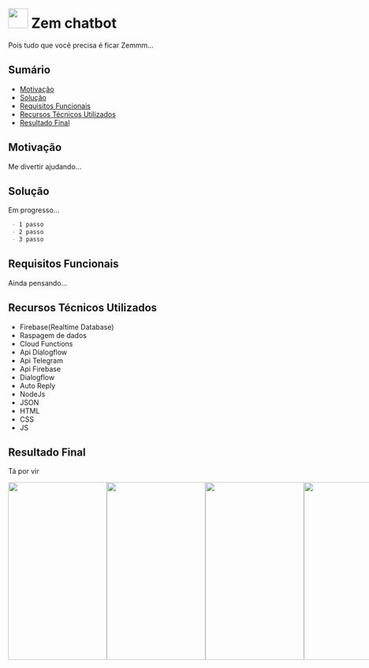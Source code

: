 # <img src="Agent/Media/Chatbot-Faqtino_logo.png" width="40px" height="40px" /> Zem chatbot

Pois tudo que você precisa é ficar Zemmm...

## Sumário

- [Motivação](#motivacao)
- [Solução](#solucao)
- [Requisitos Funcionais](#requisitos-funcionais)
- [Recursos Técnicos Utilizados](#recursos-técnicos-utilizados)
- [Resultado Final](#resultado-final)

## Motivação
<a id="motivacao"></a>

Me divertir ajudando...
  
## Solução
<a id="solucao"></a>

Em progresso...

```markdown
 - 1 passo
 - 2 passo
 - 3 passo
```

## Requisitos Funcionais
<a id="requisitos-funcionais"></a>

Ainda pensando...

## Recursos Técnicos Utilizados
<a id="recursos-técnicos-utilizados"></a>

- Firebase(Realtime Database)
- Raspagem de dados
- Cloud Functions
- Api Dialogflow
- Api Telegram
- Api Firebase
- Dialogflow
- Auto Reply
- NodeJs
- JSON
- HTML
- CSS
- JS
 
## Resultado Final  
<a id="resultado-final"></a>

Tá por vir

<div style="display: flex">
  <img src="Agent/Media/telegram_1.png" width="200px" height="360px"/>    
  <img src="Agent/Media/telegram_2.png" width="200px" height="360px"/>    
  <img src="Agent/Media/telegram_3.png" width="200px" height="360px"/>  
  <img src="Agent/Media/wpp_1.png" width="200px" height="360px"/>    
  <img src="Agent/Media/wpp_2.png" width="200px" height="360px"/>    
  <img src="Agent/Media/wpp_3.png" width="200px" height="360px"/>      
  <img src="Agent/Media/web_1.png" width="800px" height="400px"/>    
  <img src="Agent/Media/web_2.png" width="800px" height="400px"/>    
  <img src="Agent/Media/web_3.png" width="800px" height="400px"/>   
  <img src="Agent/Media/envio_email.png" width="800px" height="500px"/> 
</div>
